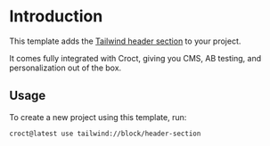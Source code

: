 # Introduction

This template adds the [Tailwind header section](https://tailwindcss.com/plus/ui-blocks/marketing/elements/headers?utm_source=croct)
to your project.

It comes fully integrated with Croct, giving you CMS, AB testing, and personalization out of the box.

## Usage

To create a new project using this template, run:

```croct-cmd
croct@latest use tailwind://block/header-section
```
